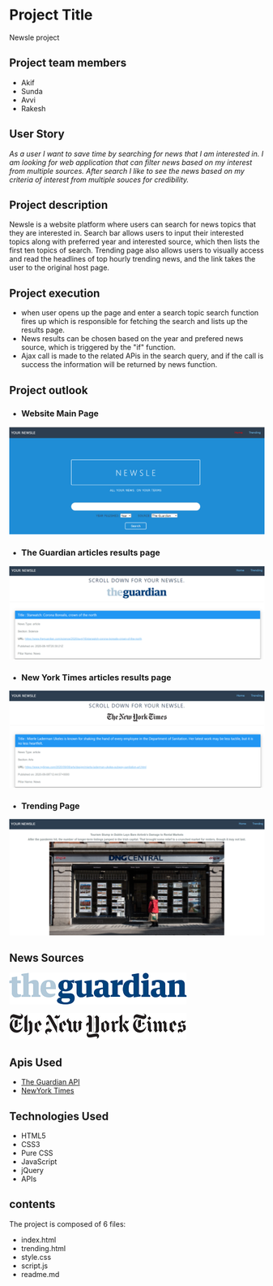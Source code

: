 # Project Title
Newsle project

## Project team members
* Akif
* Sunda
* Avvi
* Rakesh

## User Story
_As a user I want to save time by searching for news that I am interested in.
I am looking for web application that can filter news based on my interest from multiple sources.
After search I like to see the news based on my criteria of interest from multiple souces for credibility._


## Project description

Newsle is a website platform where users can search for news topics that they are interested in.
Search bar allows users to input their interested topics along with preferred year and interested source, which then lists the first ten topics of search.
Trending page also allows users to visually access and read the headlines of top hourly trending news, and the link takes the user to the original host page.

## Project execution

* when user opens up the page and enter a search topic search function fires up which is responsible for fetching the search and lists up the results page.
* News results can be chosen based on the year and prefered news source, which is triggered by the "if" function.
* Ajax call is made to the related APis in  the search query, and if the call is success the information will be returned by news function.

## Project outlook
* ### Website Main Page 
![Website logo](https://github.com/Akif448/newsle-project/blob/master/assets/main_page_logo.PNG)

* ### The Guardian articles results page 
![The Guardian articles loading page](https://github.com/Akif448/newsle-project/blob/master/assets/the_guardian_result.PNG)

* ### New York Times articles results page
![New York Times articles loading page](https://github.com/Akif448/newsle-project/blob/master/assets/the_newyorktimes_results.PNG)

* ### Trending Page
![Trending page](https://github.com/Akif448/newsle-project/blob/master/assets/trending_new.PNG)

## News Sources

![Guardian Logo](https://github.com/Akif448/newsle-project/blob/master/assets/The_Guardian_logo.png)<br>

![New York Times Logo](https://github.com/Akif448/newsle-project/blob/master/assets/The_New_York_Times_logo.png)

## Apis Used 

* [The Guardian API](https://open-platform.theguardian.com/ "The Guardian Api")
* [NewYork Times](https://developer.nytimes.com/ "NewYork Times Api")

## Technologies Used

* HTML5
* CSS3
* Pure CSS
* JavaScript
* jQuery
* APIs

## contents
The project is composed of 6 files:
* index.html
* trending.html
* style.css
* script.js
* readme.md



